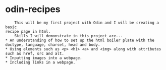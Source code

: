 # odin-recipes
        This will be my first project with Odin and I will be creating a basic
    recipe page in html.
        Skills I will demonstrate in this project are...
    * An understanding of how to set up the html boiler plate with the doctype, language, charset, head and body.
    * Using elements such as <p> <h1> <a> and <img> along with attributes such as href, src and alt.
    * Inputting images into a webpage.
    * Including links in a webpage.
    